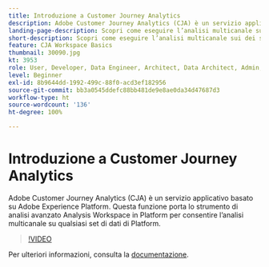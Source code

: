 ```yaml
---
title: Introduzione a Customer Journey Analytics
description: Adobe Customer Journey Analytics (CJA) è un servizio applicativo basato su Adobe Experience Platform. Questa funzione porta lo strumento di analisi avanzato Analysis Workspace in Platform per consentire l’analisi multicanale su qualsiasi set di dati di Platform.
landing-page-description: Scopri come eseguire l’analisi multicanale sui set di dati di Experience Platform.
short-description: Scopri come eseguire l’analisi multicanale sui dei set di dati di Experience Platform.
feature: CJA Workspace Basics
thumbnail: 30090.jpg
kt: 3953
role: User, Developer, Data Engineer, Architect, Data Architect, Admin, Leader
level: Beginner
exl-id: 8b9644dd-1992-499c-88f0-acd3ef182956
source-git-commit: bb3a0545ddefc88bb481de9e8ae0da34d47687d3
workflow-type: ht
source-wordcount: '136'
ht-degree: 100%

---
```


# Introduzione a Customer Journey Analytics

Adobe Customer Journey Analytics (CJA) è un servizio applicativo basato su Adobe Experience Platform. Questa funzione porta lo strumento di analisi avanzato Analysis Workspace in Platform per consentire l’analisi multicanale su qualsiasi set di dati di Platform.

>[!VIDEO](https://video.tv.adobe.com/v/30090/?quality=12&learn=on)

Per ulteriori informazioni, consulta la [documentazione](https://experienceleague.adobe.com/docs/analytics-platform/using/cja-landing.html?lang=it).
